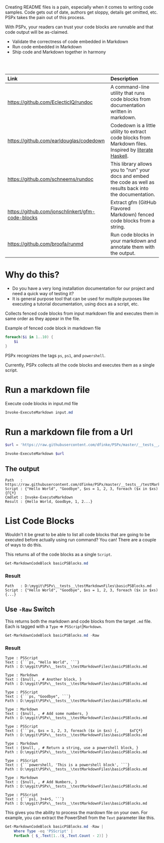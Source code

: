 Creating README files is a pain, especially when it comes to writing code samples. Code gets out of date, authors get sloppy, details get omitted, etc. PSPx takes the pain out of this process.

With PSPx, your readers can trust your code blocks are runnable and that code output will be as-claimed.

- Validate the correctness of code embedded in Markdown
- Run code embedded in Markdown
- Ship code and Markdown together in harmony

<br/>
<br/>

|Link|Description|
|:--|:--|
|https://github.com/EclecticIQ/rundoc|A command-line utility that runs code blocks from documentation written in markdown.
|https://github.com/earldouglas/codedown | Codedown is a little utility to extract code blocks from Markdown files. Inspired by [literate Haskell](https://wiki.haskell.org/Literate_programming).|
|https://github.com/schneems/rundoc|This library allows you to "run" your docs and embed the code as well as results back into the documentation.
|https://github.com/jonschlinkert/gfm-code-blocks|Extract gfm (GitHub Flavored Markdown) fenced code blocks from a string.
|https://github.com/broofa/runmd|Run code blocks in your markdown and annotate them with the output.

# Why do this?

- Do you have a very long installation documentation for our project and need a quick way of testing it? 
- It is general purpose tool that can be used for multiple purposes like executing a tutorial documentation, using docs as a script, etc.

Collects fenced code blocks from input markdown file and executes them in same order as they appear in the file. 

Example of fenced code block in markdown file

```ps1
foreach($i in 1..10) {
    $i
}
```

PSPx recognizes the tags `ps`, `ps1`, and `powershell`.

Currently, PSPx collects all the code blocks and executes them as a single script.

# Run a markdown file
Execute code blocks in input.md file

```powershell
Invoke-ExecuteMarkdown input.md
```

# Run a markdown file from a Url

```powershell
$url = 'https://raw.githubusercontent.com/dfinke/PSPx/master/__tests__/testMarkdownFiles/basicPSBlocks.md'

Invoke-ExecuteMarkdown $url
```

## The output
```
Path   : https://raw.githubusercontent.com/dfinke/PSPx/master/__tests__/testMarkdownFiles/basicPSBlocks.md
Script : {"Hello World", "Goodbye", $xs = 1, 2, 3, foreach ($x in $xs) {ΓÇª}
Cmdlet : Invoke-ExecuteMarkdown
Result : {Hello World, Goodbye, 1, 2...}
```

# List Code Blocks

Wouldn't it be great to be able to list all code blocks that are going to be executed before actually using run command? You can! 
There are a couple of ways to do this.

This returns all of the code blocks as a single `Script`.

```powershell
Get-MarkdownCodeBlock basicPSBlocks.md
```

### Result
```
Path   : D:\mygit\PSPx\__tests__\testMarkdownFiles\basicPSBlocks.md
Script : {"Hello World", "Goodbye", $xs = 1, 2, 3, foreach ($x in $xs) {...}
```

## Use `-Raw` Switch

This returns both the markdown and code blocks from the target `.md` file. Each is tagged with a `Type` => `PSScript`|`Markdown`.

```powershell
Get-MarkdownCodeBlock basicPSBlocks.md -Raw
```

### Result

```
Type : PSScript
Text : {```ps, "Hello World", ```}
Path : D:\mygit\PSPx\__tests__\testMarkdownFiles\basicPSBlocks.md

Type : Markdown
Text : {$null, , # Another block, }
Path : D:\mygit\PSPx\__tests__\testMarkdownFiles\basicPSBlocks.md

Type : PSScript
Text : {```ps, "Goodbye", ```}
Path : D:\mygit\PSPx\__tests__\testMarkdownFiles\basicPSBlocks.md

Type : Markdown
Text : {$null, , # Add some numbers, }
Path : D:\mygit\PSPx\__tests__\testMarkdownFiles\basicPSBlocks.md

Type : PSScript
Text : {```ps, $xs = 1, 2, 3, foreach ($x in $xs) {,     $xΓÇª}
Path : D:\mygit\PSPx\__tests__\testMarkdownFiles\basicPSBlocks.md

Type : Markdown
Text : {$null, , # Return a string, use a powershell block, }
Path : D:\mygit\PSPx\__tests__\testMarkdownFiles\basicPSBlocks.md

Type : PSScript
Text : {```powershell, 'This is a powershell block', ```}
Path : D:\mygit\PSPx\__tests__\testMarkdownFiles\basicPSBlocks.md

Type : Markdown
Text : {$null, , # Add Numbers, }
Path : D:\mygit\PSPx\__tests__\testMarkdownFiles\basicPSBlocks.md

Type : PSScript
Text : {```ps1, 3+4+5, ```}
Path : D:\mygit\PSPx\__tests__\testMarkdownFiles\basicPSBlocks.md
```

This gives you the ability to process the mardown file on your own. For example, you can extract the PowerShell from the `Text` parameter like this.

```powershell
Get-MarkdownCodeBlock basicPSBlocks.md -Raw |
    Where Type -eq 'PSScript' | 
    ForEach { $_.Text[1..($_.Text.Count - 2)] }
```

